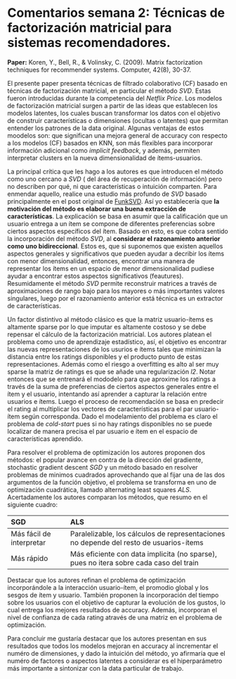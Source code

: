 # Comentarios semana 2: Técnicas de factorización matricial para sistemas recomendadores.

**Paper:** Koren, Y., Bell, R., & Volinsky, C. (2009). Matrix factorization techniques for recommender systems. Computer, 42(8), 30-37.

El presente paper presenta técnicas de filtrado colaborativo (CF) basado en técnicas de factorización matricial, en particular el método *SVD*. Estas fueron introducidas durante la competencia del *Netflix Price*. Los modelos de factorización matricial surgen a partir de las ideas que establecen los modelos latentes, los cuales buscan transformar los datos con el objetivo de construir características o dimensiones (ocultas o latentes) que permitan entender los patrones de la data original. Algunas ventajas de estos moodelos son: que significan una mejora general de accuracy con respecto a los modelos (CF) basados en KNN, son más flexibles para incorporar información adicional como *implicit feedback*, y además, permiten interpretar clusters en la nueva dimensionalidad de ítems-usuarios. 

La principal crítica que les hago a los autores es que introducen el método como uno cercano a *SVD* ( del área de recuperación de información) pero no describen por qué, ni que características o intuición comparten. Para enmendar aquello, realice una estudio más profundo de *SVD* basado principalmente en el post original de [FunkSVD](https://sifter.org/~simon/journal/20061211.html). Así yo establecería que **la motivación del método es elaborar una buena extracción de características**. La explicación se basa en asumir que la calificación que un usuario entrega a un ítem se compone de diferentes preferencias sobre ciertos aspectos específicos del ítem. Basado en esto, es que cobra sentido la incorporación del método *SVD*, al **considerar el razonamiento anterior como uno bidireccional**. Estos es, que si suponemos que existen aquellos aspectos generales y significativos que pueden ayudar a decribir los ítems con menor dimensionalidad, entonces, encontrar una manera de representar los ítems en un espacio de menor dimensionalidad pudiese ayudar a encontrar estos aspectos significativos (feautures). Resumidamente el método *SVD* permite reconstruir matrices a través de aproximaciones de rango bajo para los mayores o más importantes valores singulares, luego por el razonamiento anterior está técnica es un extractor de características.

Un factor distintivo al método clásico es que la matriz usuario-ítems es altamente sparse por lo que imputar es altamente costoso y se debe repensar el cálculo de la factorización matricial. Los autores platean el problema como uno de aprendizaje estadístico, así, el objetivo es encontrar las nuevas representaciones de los usurios e ítems tales que minimizan la distancia entre los ratings disponibles y el producto punto de estas representaciones. Además como el riesgo a overfitting es alto al ser muy sparse la matriz de ratings es que se añade una regularización *l2*. Notar entonces que se entrenará el mododelo para que aproxime los ratings a través de la suma de preferencias de ciertos aspectos generales entre el ítem y el usuario, intentando así aprender a capturar la relación entre usuarios e ítems. Luego el proceso de recomendación se basa en predecir el rating al multiplicar los vectores de características para el par usuario-ítem según corresponda. Dado el modelamiento del problema es claro el problema de *cold-start* pues si no hay ratings disponibles no se puede localizar de manera precisa el par usuario e ítem en el espacio de características aprendido. 

Para resolver el problema de optimización los autores proponen dos métodos: el popular avance en contra de la dirección del gradiente, stochastic gradient descent *SGD* y un método basado en resolver problemas de minimos cuadrados aprovechando que al fijar una de las dos argumentos de la función objetivo, el problema se transforma en uno de optimización cuadrática, llamado alternating least squares *ALS*. Acertadamente los autores comparan los métodos, que resumo en el siguiente cuadro:

| SGD  | ALS             | 
|:--------|:-----------------|
| Más fácil de interpretar      | Paralelizable, los cálculos de representaciones no depende del resto de usuarios-ítems      |
| Más rápido      | Más eficiente con data implicita (no sparse), pues no itera sobre cada caso del train     |

Destacar que los autores refinan el problema de optimización incorporándole a la interacción usuario-ítem, el promodio global y los sesgos de ítem y usuario. También proponen la incorporación del tiempo sobre los usuarios con el objetivo de capturar la evolución de los gustos, lo cual entrega los mejores resultados de accuracy. Además, incorporan el nivel de confianza de cada rating através de una matriz en el problema de optimización. 

Para concluir me gustaría destacar que los autores presentan en sus resultados que todos los modelos mejoran en accuracy al incrementar el numéro de dimensiones, y dado la intuición del método, yo afirmaría que el numéro de factores o aspectos latentes a considerar es el hiperparámetro más importante a sintonizar con la data particular de trabajo.
